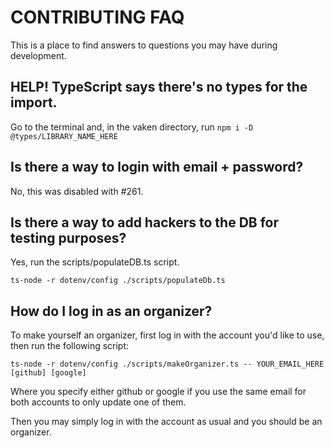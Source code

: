 # CONTRIBUTING FAQ

This is a place to find answers to questions you may have during development.

## HELP! TypeScript says there's no types for the import.
Go to the terminal and, in the vaken directory, run `npm i -D @types/LIBRARY_NAME_HERE`

## Is there a way to login with email + password?
No, this was disabled with #261.

## Is there a way to add hackers to the DB for testing purposes?
Yes, run the scripts/populateDB.ts script.
```
ts-node -r dotenv/config ./scripts/populateDb.ts
```

## How do I log in as an organizer?
To make yourself an organizer, first log in with the account you'd like to use, then run the following script:
```
ts-node -r dotenv/config ./scripts/makeOrganizer.ts -- YOUR_EMAIL_HERE [github] [google]
```
Where you specify either github or google if you use the same email for both accounts to only update one of them.

Then you may simply log in with the account as usual and you should be an organizer. 

